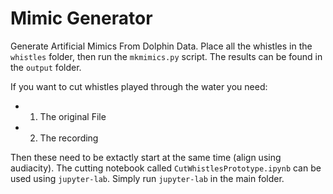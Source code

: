# Mimic Generator
Generate Artificial Mimics From Dolphin Data.
Place all the whistles in the `whistles` folder, then run the `mkmimics.py` script.
The results can be found in the `output` folder.

If you want to cut whistles played through the water you need:

+ 1) The original File
+ 2) The recording

Then these need to be extactly start at the same time (align using audiacity).
The cutting notebook called `CutWhistlesPrototype.ipynb` can be used using `jupyter-lab`.
Simply run `jupyter-lab` in the main folder.